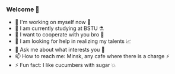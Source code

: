 ### Welcome :poop:


- 🔭 I'm working on myself now :clown_face:
- 🌱 I am currently studying at BSTU :alembic:
- 👯 I want to cooperate with you bro :children_crossing:
- 🤔 I am looking for help in realizing my talents :chart_with_upwards_trend:
- 💬 Ask me about what interests you :beers:
- 📫 How to reach me: Minsk, any cafe where there is a charge :zap:
- ⚡ Fun fact: I like cucumbers with sugar  :boom: 

